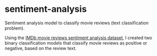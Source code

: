 # sentiment-analysis
Sentiment analysis model to classify movie reviews (text classification problem).

Using the [IMDb movie reviews sentiment analysis dataset](https://ai.stanford.edu/%7Eamaas/data/sentiment/), I created two binary classification models that classify movie reviews as positive or negative, based on the review text.